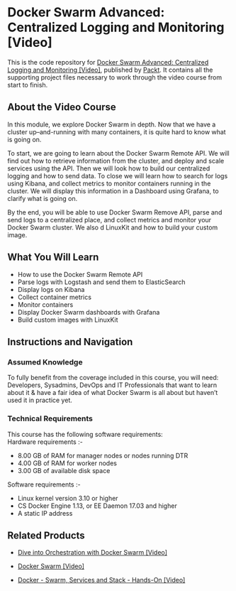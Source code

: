 # Docker Swarm Advanced: Centralized Logging and Monitoring [Video]

This is the code repository for [Docker Swarm Advanced: Centralized Logging and Monitoring [Video]](https://www.packtpub.com/virtualization-and-cloud/docker-swarm-advanced-centralized-logging-and-monitoring-video?utm_source=github&utm_medium=repository&utm_campaign=9781788395854), published by [Packt](https://www.packtpub.com/?utm_source=github). It contains all the supporting project files necessary to work through the video course from start to finish.
## About the Video Course
In this module, we explore Docker Swarm in depth. Now that we have a cluster up–and-running with many containers, it is quite hard to know what is going on.

To start, we are going to learn about the Docker Swarm Remote API. We will find out how to retrieve information from the cluster, and deploy and scale services using the API. Then we will look how to build our centralized logging and how to send data. To close we will learn how to search for logs using Kibana, and collect metrics to monitor containers running in the cluster. We will display this information in a Dashboard using Grafana, to clarify what is going on.

By the end, you will be able to use Docker Swarm Remove API, parse and send logs to a centralized place, and collect metrics and monitor your Docker Swarm cluster. We also d LinuxKit and how to build your custom image.

<H2>What You Will Learn</H2>
<DIV class=book-info-will-learn-text>
<UL>
<LI>How to use the Docker Swarm Remote API 
<LI>Parse logs with Logstash and send them to ElasticSearch 
<LI>Display logs on Kibana 
<LI>Collect container metrics 
<LI>Monitor containers 
<LI>Display Docker Swarm dashboards with Grafana 
<LI>Build custom images with LinuxKit </LI></UL></DIV>

## Instructions and Navigation
### Assumed Knowledge
To fully benefit from the coverage included in this course, you will need:<br/>
Developers, Sysadmins, DevOps and IT Professionals that want to learn about it & have a fair idea of what Docker Swarm is all about but haven’t used it in practice yet.
### Technical Requirements
This course has the following software requirements:<br/>
Hardware requirements :-

- 8.00 GB of RAM for manager nodes or nodes running DTR
- 4.00 GB of RAM for worker nodes
- 3.00 GB of available disk space

Software requirements :-

- Linux kernel version 3.10 or higher
- CS Docker Engine 1.13, or EE Daemon 17.03 and higher
- A static IP address

## Related Products
* [Dive into Orchestration with Docker Swarm [Video]](https://www.packtpub.com/virtualization-and-cloud/docker-swarm-advanced-centralized-logging-and-monitoring-video?utm_source=github&utm_medium=repository&utm_campaign=9781788395854)

* [Docker Swarm [Video]](https://www.packtpub.com/virtualization-and-cloud/docker-swarm-advanced-centralized-logging-and-monitoring-video?utm_source=github&utm_medium=repository&utm_campaign=9781788395854)

* [Docker - Swarm, Services and Stack - Hands-On [Video]](https://www.packtpub.com/virtualization-and-cloud/docker-swarm-advanced-centralized-logging-and-monitoring-video?utm_source=github&utm_medium=repository&utm_campaign=9781788395854)


